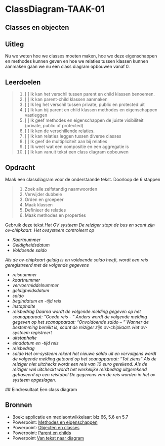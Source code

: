 # ClassDiagram-TAAK-01

## Classes en objecten

## Uitleg

Nu we weten hoe we classes moeten maken, hoe we deze eigenschappen en methodes kunnen geven en hoe we relaties tussen klassen kunnen aanmaken gaan we nu een class diagram opbouwen vanaf 0. 

## Leerdoelen

> 1. [ ] Ik kan het verschil tussen parent en child klassen benoemen.
> 2. [ ] Ik kan parent-child klassen aanmaken
> 3. [ ] Ik leg het verschil tussen private, public en protected uit
> 4. [ ] Ik kan bij parent en child klassen methodes en eigenschappen vastleggen
> 5. [ ] Ik geef methodes en eigenschappen de juiste visibiliteit (private, public of protected)
> 6. [ ] Ik ken de verschillende relaties.
> 7. [ ] Ik kan relaties leggen tussen diverse classes
> 8. [ ] Ik geef de multipliciteit aan bij relaties
> 9. [ ] Ik weet wat een compositie en een aggregatie is
>10. [ ] Ik kan vanuit tekst een class diagram opbouwen


## Opdracht
Maak een classdiagram voor de onderstaande tekst. Doorloop de 6 stappen
> 1. Zoek alle zelfstandig naamwoorden
> 2. Verwijder dubbele
> 3. Orden en groepeer
> 4. Maak klassen
> 5. Definieer de relaties
> 6. Maak methodes en properties

Gebruik deze tekst
<i>
Het OV systeem
De reiziger stapt de bus en scant zijn ov-chipkaart. Het ovsysteem controleert op 
-	Kaartnummer
-	Geldigheidsdatum
-	Voldoende saldo

Als de ov-chipkaart geldig is en voldoende saldo heeft, wordt een reis geregistreerd met de volgende gegevens
-	reisnummer 
-	kaartnummer
-	vervoermiddelnummer
-	geldigheidsdatum
-	saldo
-	begindatum en -tijd reis
-	instaphalte
-	reisbedrag
Daarna wordt de volgende melding gegeven op het scanapparaat: “Goede reis - <bedrag>”
Anders wordt de volgende melding gegeven op het scanapparaat: “Onvoldoende saldo – <saldo>”
Wanner de bestemming bereikt is, scant de reiziger zijn ov-chipkaart. Het ov-systeem registreert 
-	uitstaphalte
-	einddatum en -tijd reis
-	reisbedrag
-	saldo
Het ov-systeem rekent het nieuwe saldo uit en vervolgens wordt de volgende melding getoond op het scanapparaat: “Tot ziens”
Als de reiziger niet uitcheckt wordt een reis van 10 euro gerekend. Als de reiziger wel uitcheckt wordt het werkelijke reisbedrag uitgerekend gebaseerd op een reistabel 
De gegevens van de reis worden in het ov systeem opgeslagen.
</i>
## Eindresultaat
Een class diagram

## Bronnen
- Boek: applicatie en mediaontwikkelaar: blz 66, 5.6 en 5.7
- Powerpoint: <a href="https://github.com/ROC-van-Amsterdam-College-Amstelland/ONTWERPEN-2/blob/master/niveau1/taak02/taak%202%20-%20methodes%20en%20eigenschappen.pdf">Methodes en eigenschappen</a>
- Powerpoint: <a href="https://github.com/ROC-van-Amsterdam-College-Amstelland/ONTWERPEN-2/blob/master/niveau1/taak01/Taak%201%20-%20objecten%20en%20classes.pdf"> Objecten en classes</a>
- Powerpoint: <a href="https://github.com/ROC-van-Amsterdam-College-Amstelland/ONTWERPEN-2/blob/master/niveau2/taak01/taak%201-%20parent%20en%20childs.pdf"> Parent en childs</a>
- Powerpoint <a href="https://github.com/ROC-van-Amsterdam-College-Amstelland/ONTWERPEN-2/blob/master/niveau3/taak01/taak%201%20-%20van%20tekst%20naar%20diagram%20v0.pdf">Van tekst naar diagram </a>